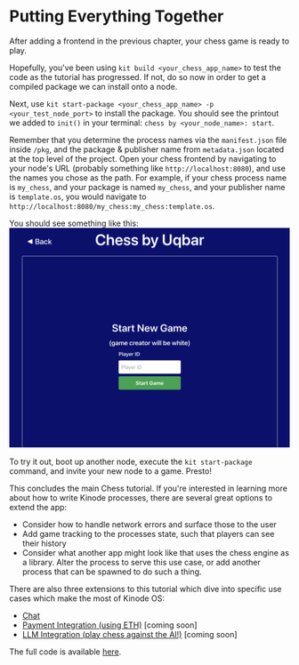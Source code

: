 # Putting Everything Together

After adding a frontend in the previous chapter, your chess game is ready to play.

Hopefully, you've been using `kit build <your_chess_app_name>` to test the code as the tutorial has progressed.
If not, do so now in order to get a compiled package we can install onto a node.

Next, use `kit start-package <your_chess_app_name> -p <your_test_node_port>` to install the package.
You should see the printout we added to `init()` in your terminal: `chess by <your_node_name>: start`.

Remember that you determine the process names via the `manifest.json` file inside `/pkg`, and the package & publisher name from `metadata.json` located at the top level of the project.
Open your chess frontend by navigating to your node's URL (probably something like `http://localhost:8080`), and use the names you chose as the path.
For example, if your chess process name is `my_chess`, and your package is named `my_chess`, and your publisher name is `template.os`, you would navigate to `http://localhost:8080/my_chess:my_chess:template.os`.

You should see something like this:
![chess frontend](./chess_home.png)

To try it out, boot up another node, execute the `kit start-package` command, and invite your new node to a game.
Presto!

This concludes the main Chess tutorial.
If you're interested in learning more about how to write Kinode processes, there are several great options to extend the app:

- Consider how to handle network errors and surface those to the user
- Add game tracking to the processes state, such that players can see their history
- Consider what another app might look like that uses the chess engine as a library.
Alter the process to serve this use case, or add another process that can be spawned to do such a thing.

There are also three extensions to this tutorial which dive into specific use cases which make the most of Kinode OS:

- [Chat](./chat.md)
- [Payment Integration (using ETH)](./payment.md) [coming soon]
- [LLM Integration (play chess against the AI!)](./llm.md) [coming soon]

The full code is available [here](https://github.com/kinode-dao/kinode/tree/main/modules/chess).
